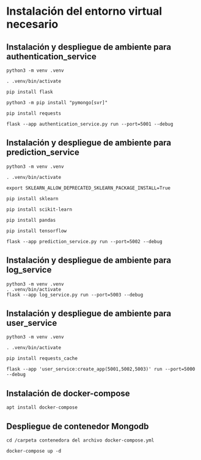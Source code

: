 # Instalación del entorno virtual necesario

## Instalación y despliegue de ambiente para authentication_service

    python3 -m venv .venv

    . .venv/bin/activate
   
    pip install flask
   
    python3 -m pip install "pymongo[svr]"
   
    pip install requests
   
    flask --app authentication_service.py run --port=5001 --debug
   


## Instalación y despliegue de ambiente para prediction_service
   
    python3 -m venv .venv
   
    . .venv/bin/activate
   
    export SKLEARN_ALLOW_DEPRECATED_SKLEARN_PACKAGE_INSTALL=True
   
    pip install sklearn
   
    pip install scikit-learn
   
    pip install pandas
   
    pip install tensorflow
   
    flask --app prediction_service.py run --port=5002 --debug


## Instalación y despliegue de ambiente para log_service

    python3 -m venv .venv
    . .venv/bin/activate
    flask --app log_service.py run --port=5003 --debug


## Instalación y despliegue de ambiente para user_service

    python3 -m venv .venv

    . .venv/bin/activate

    pip install requests_cache

    flask --app 'user_service:create_app(5001,5002,5003)' run --port=5000 --debug



## Instalación de docker-compose

    apt install docker-compose


## Despliegue de contenedor Mongodb

    cd /carpeta contenedora del archivo docker-compose.yml

    docker-compose up -d
